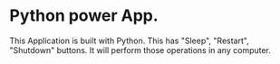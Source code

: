 # Python power App.
This Application is built with Python. This has "Sleep", "Restart", "Shutdown" buttons. It will perform those operations in any computer.

